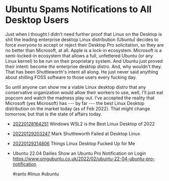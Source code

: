 # Ubuntu Spams Notifications to All Desktop Users

Just when I thought I didn't need further proof that Linux on the
Desktop is shit the leading enterprise desktop Linux distribution
(Ubuntu) decides to force *everyone* to accept or reject their Desktop
Pro solicitation, so they are no better than Microsoft, at all. Apple is
a lock-in ecosystem. Microsoft is a semi-locked-in ecosystem that allows
a full, unfettered Ubuntu (or any Linux kernel) to be run on their
proprietary system. And Ubuntu just proved their intent: become *the*
enterprise desktop distro. And, why wouldn't they. That has been
Shuttleworth's intent all along. He just never said anything about
shilling FOSS software to those users every fucking day.

So until anyone can show me a viable Linux desktop distro that any
conservative organization would allow their workers to use, well, I'll
just eat popcorn and watch the madness play out. I've accepted the
reality that Microsoft (yes Microsoft) has --- by far --- the best Linux
Desktop distribution on the market today (as of Feb 2022). That might
change tomorrow, but that is the state of affairs today.

* [20220128164251](/20220128164251/) Windows WSL2 is the Best Linux Desktop of 2022
* [20220129203247](/20220129203247/) Mark Shuttleworth Failed at Desktop Linux
* [20220129214806](/20220129214806/) Things Linux Desktop Fucked Up for Me

* Ubuntu 22.04 Dailies Show an Ubuntu Pro Notification on Login  
  <https://www.omgubuntu.co.uk/2022/02/ubuntu-22-04-ubuntu-pro-notification>

    #rants #linux #ubuntu

